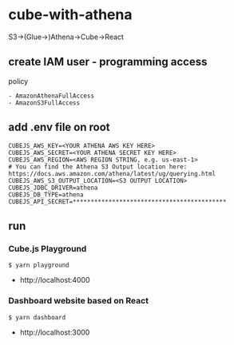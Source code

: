 # cube-with-athena
S3->(Glue->)Athena->Cube->React

## create IAM user - programming access
policy
```
- AmazonAthenaFullAccess
- AmazonS3FullAccess
```

## add .env file on root
```
CUBEJS_AWS_KEY=<YOUR ATHENA AWS KEY HERE>
CUBEJS_AWS_SECRET=<YOUR ATHENA SECRET KEY HERE>
CUBEJS_AWS_REGION=<AWS REGION STRING, e.g. us-east-1>
# You can find the Athena S3 Output location here: https://docs.aws.amazon.com/athena/latest/ug/querying.html
CUBEJS_AWS_S3_OUTPUT_LOCATION=<S3 OUTPUT LOCATION>
CUBEJS_JDBC_DRIVER=athena
CUBEJS_DB_TYPE=athena
CUBEJS_API_SECRET=*******************************************
```

## run

### Cube.js Playground
```
$ yarn playground
```
- http://localhost:4000

### Dashboard website based on React
```
$ yarn dashboard
```
- http://localhost:3000
